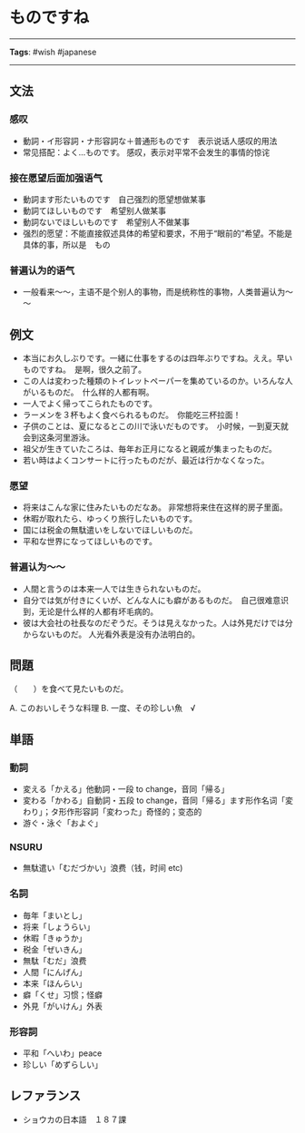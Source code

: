 # ものですね

----

**Tags**: #wish #japanese

----

## 文法

### 感叹

- 動詞・イ形容詞・ナ形容詞な＋普通形ものです　表示说话人感叹的用法
- 常见搭配：よく…ものです。 感叹，表示对平常不会发生的事情的惊诧

### 接在愿望后面加强语气

- 動詞ます形たいものです　自己强烈的愿望想做某事
- 動詞てほしいものです　希望别人做某事
- 動詞ないでほしいものです　希望别人不做某事
- 强烈的愿望：不能直接叙述具体的希望和要求，不用于“眼前的”希望。不能是具体的事，所以是　もの

### 普遍认为的语气

- 一般看来～～，主语不是个别人的事物，而是统称性的事物，人类普遍认为～～

## 例文

- 本当にお久しぶりです。一緒に仕事をするのは四年ぶりですね。ええ。早いものですね。　是啊，很久之前了。
- この人は変わった種類のトイレットペーパーを集めているのか。いろんな人がいるものだ。　什么样的人都有啊。
- 一人でよく帰ってこられたものです。
- ラーメンを３杯もよく食べられるものだ。　你能吃三杯拉面！
- 子供のことは、夏になるとこの川で泳いだものです。　小时候，一到夏天就会到这条河里游泳。
- 祖父が生きていたころは、毎年お正月になると親戚が集まったものだ。
- 若い時はよくコンサートに行ったものだが、最近は行かなくなった。

### 愿望

- 将来はこんな家に住みたいものだなあ。 非常想将来住在这样的房子里面。
- 休暇が取れたら、ゆっくり旅行したいものです。
- 国には税金の無駄遣いをしないでほしいものだ。
- 平和な世界になってほしいものです。

### 普遍认为～～

- 人間と言うのは本来一人では生きられないものだ。
- 自分では気が付きにくいが、どんな人にも癖があるものだ。　自己很难意识到，无论是什么样的人都有坏毛病的。
- 彼は大会社の社長なのだぞうだ。そうは見えなかった。人は外見だけでは分からないものだ。 人光看外表是没有办法明白的。

## 問題

（　　）を食べて見たいものだ。

A. このおいしそうな料理
B. 一度、その珍しい魚　√

## 単語

### 動詞

- 変える「かえる」他動詞・一段 to change，音同「帰る」
- 変わる「かわる」自動詞・五段 to change，音同「帰る」ます形作名词「変わり」；タ形作形容詞「変わった」奇怪的；变态的
- 游ぐ・泳ぐ「およぐ」

### NSURU

- 無駄遣い「むだづかい」浪费（钱，时间 etc)

### 名詞

- 毎年「まいとし」
- 将来「しょうらい」
- 休暇「きゅうか」
- 税金「ぜいきん」
- 無駄「むだ」浪费
- 人間「にんげん」
- 本来「ほんらい」
- 癖「くせ」习惯；怪癖
- 外見「がいけん」外表

### 形容詞

- 平和「へいわ」peace
- 珍しい「めずらしい」

## レファランス

- ショウカの日本語　１８７課

